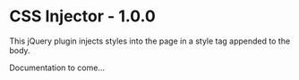 CSS Injector - 1.0.0
=========

This jQuery plugin injects styles into the page in a style tag appended to the body.

Documentation to come...
